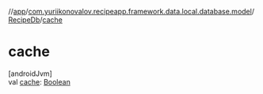 //[app](../../../index.md)/[com.yuriikonovalov.recipeapp.framework.data.local.database.model](../index.md)/[RecipeDb](index.md)/[cache](cache.md)

# cache

[androidJvm]\
val [cache](cache.md): [Boolean](https://kotlinlang.org/api/latest/jvm/stdlib/kotlin/-boolean/index.html)
